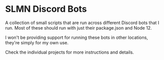 # SLMN Discord Bots
A collection of small scripts that are run across different Discord bots that I run. Most of these should run with just their package.json and Node 12.

I won't be providing support for running these bots in other locations, they're simply for my own use.

Check the individual projects for more instructions and details.
